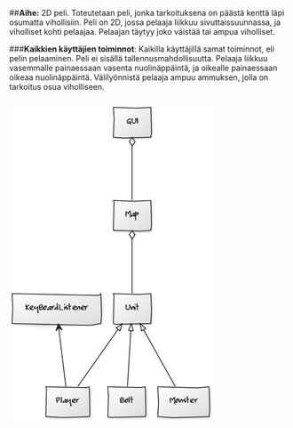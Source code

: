 ##**Aihe:**
2D peli. Toteutetaan peli, jonka tarkoituksena on päästä kenttä läpi osumatta vihollisiin. Peli on 2D, jossa pelaaja liikkuu sivuttaissuunnassa, ja viholliset kohti pelaajaa. Pelaajan täytyy joko väistää tai ampua viholliset. 

###**Kaikkien käyttäjien toiminnot**:
Kaikilla käyttäjillä samat toiminnot, eli pelin pelaaminen. Peli ei sisällä tallennusmahdollisuutta. Pelaaja liikkuu vasemmalle painaessaan vasenta nuolinäppäintä, ja oikealle painaessaan oikeaa nuolinäppäintä. Välilyönnistä pelaaja ampuu ammuksen, jolla on tarkoitus osua viholliseen.

### ![Luokkakaavio](dokumentointi/LuokkaKaavio.png)
